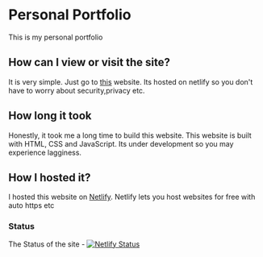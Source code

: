 # Personal Portfolio

This is my personal portfolio 

## How can I view or visit the site?

It is very simple. Just go to [this]() website. Its hosted on netlify so you don't have to worry about security,privacy etc.


## How long it took

Honestly, it took me a long time to build this website. This website is built with HTML, CSS and JavaScript. Its under development so you may experience lagginess.

## How I hosted it?
I hosted this website on [Netlify](https://www.netlify.com). Netlify lets you host websites for free with auto https etc



### Status

The Status of the site - [![Netlify Status](https://api.netlify.com/api/v1/badges/04943c6b-b506-4d95-b48d-5114bec1d3d9/deploy-status)]()
